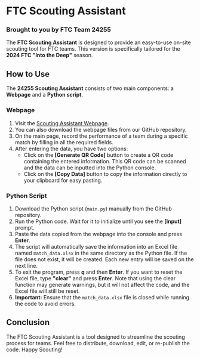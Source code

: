 # FTC Scouting Assistant
### Brought to you by FTC Team 24255

The **FTC Scouting Assistant** is designed to provide an easy-to-use on-site scouting tool for FTC teams. This version is specifically tailored for the **2024 FTC "Into the Deep"** season.

## How to Use

The **24255 Scouting Assistant** consists of two main components: a **Webpage** and a **Python script**.

### Webpage

1. Visit the [Scouting Assistant Webpage](https://24255scouting.github.io/).
2. You can also download the webpage files from our GitHub repository.
3. On the main page, record the performance of a team during a specific match by filling in all the required fields.
4. After entering the data, you have two options:
   - Click on the **[Generate QR Code]** button to create a QR code containing the entered information. This QR code can be scanned and the data can be inputted into the Python console.
   - Click on the **[Copy Data]** button to copy the information directly to your clipboard for easy pasting.

### Python Script

1. Download the Python script (`main.py`) manually from the GitHub repository.
2. Run the Python code. Wait for it to initialize until you see the **[Input]** prompt.
3. Paste the data copied from the webpage into the console and press **Enter**.
4. The script will automatically save the information into an Excel file named `match_data.xlsx` in the same directory as the Python file. If the file does not exist, it will be created. Each new entry will be saved on the next line.
5. To exit the program, press **q** and then **Enter**. If you want to reset the Excel file, type **"clear"** and press **Enter**. Note that using the clear function may generate warnings, but it will not affect the code, and the Excel file will still be reset.
6. **Important:** Ensure that the `match_data.xlsx` file is closed while running the code to avoid errors.

## Conclusion

The FTC Scouting Assistant is a tool designed to streamline the scouting process for teams. Feel free to distribute, download, edit, or re-publish the code. Happy Scouting!
